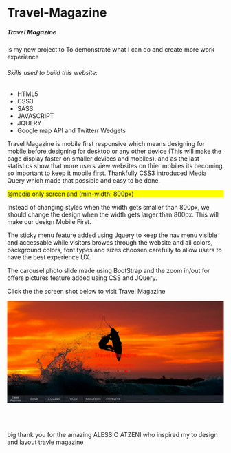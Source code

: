 <h1> Travel-Magazine</h1>

<h5>Travel Magazine </h5>is my new project to To demonstrate what I can do and create more work experience 

<h6> Skills used to build this website: </h6>
<ul>
<li> HTML5 </li>
<li> CSS3 </li>
<li> SASS </li>
<li> JAVASCRIPT </li>
<li> JQUERY </li>
<li> Google map API and Twitterr Wedgets </li>
</ul>

<p> Travel Magazine is mobile first responsive which means designing for mobile before designing for desktop or any other device (This will make the page display faster on smaller devices and mobiles). and as the last statistics show that more users view websites on thier mobiles its becoming so important to keep it mobile first. Thankfully CSS3 introduced Media Query which made that possible and easy to be done. </p>

<p style = "background-color: yellow;"> @media only screen and (min-width: 800px)</p>

Instead of changing styles when the width gets smaller than 800px, we should change the design when the width gets larger than 800px. This will make our design Mobile First.


The sticky menu feature added using Jquery to keep the nav menu visible and accessable while visitors browes through the website and all colors, background colors, font types and sizes choosen carefully to allow users to have the best experience UX.

The carousel photo slide made using BootStrap and the zoom in/out for offers pictures feature added using CSS and JQuery.
<p>Click the the screen shot below to visit Travel Magazine </p>
<a href = "http://217.199.187.67/travelmagazine.com/"  target = "_blank"><img src = "images/travelmagazine3.png"> </a>

<br><br>

<p> big thank you for the amazing ALESSIO ATZENI who inspired my to design and layout travle magazine </p>


